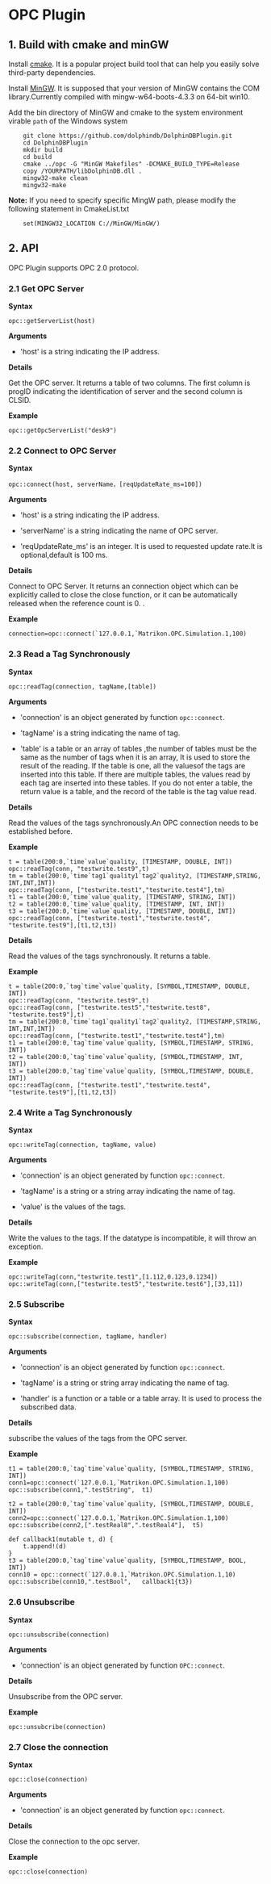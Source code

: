 # OPC Plugin

## 1. Build with cmake and minGW

Install  [cmake](https://cmake.org/). It is a popular project build tool that can help you easily solve third-party dependencies. 

Install [MinGW](http://www.mingw.org/). It is supposed that your version of MinGW contains the COM library.Currently compiled with mingw-w64-boots-4.3.3 on 64-bit win10.

Add the bin directory of MinGW and cmake to the system environment virable `path` of the Windows system

```
    git clone https://github.com/dolphindb/DolphinDBPlugin.git
    cd DolphinDBPlugin
    mkdir build
    cd build
    cmake ../opc -G "MinGW Makefiles" -DCMAKE_BUILD_TYPE=Release
    copy /YOURPATH/libDolphinDB.dll . 
    mingw32-make clean
    mingw32-make
```

**Note:** If you need to specify specific MingW path, please modify the following statement in CmakeList.txt
```
    set(MINGW32_LOCATION C://MinGW/MinGW/)  
```

## 2. API 

OPC Plugin supports OPC 2.0 protocol.

### 2.1 Get OPC Server

**Syntax**

```
opc::getServerList(host)
```

**Arguments**

- 'host' is a string indicating the IP address.

**Details**

Get the OPC server. It returns a table of two columns. The first column is progID indicating the identification of server and the second column is CLSID.

**Example**
```
opc::getOpcServerList("desk9")
```

### 2.2 Connect to OPC Server

**Syntax**

```
opc::connect(host, serverName，[reqUpdateRate_ms=100])
```

**Arguments**

- 'host' is a string indicating the IP address.

- 'serverName' is a string indicating the name of OPC server.

- 'reqUpdateRate_ms' is an integer. It is used to requested update rate.It is optional,default is 100 ms.

**Details**

Connect to OPC Server. It returns an connection object which can be explicitly called to close the close function, or it can be automatically released when the reference count is 0. .

**Example**

```
connection=opc::connect(`127.0.0.1,`Matrikon.OPC.Simulation.1,100)
```

### 2.3 Read a Tag Synchronously

**Syntax**

```
opc::readTag(connection, tagName,[table])
```

**Arguments**

- 'connection' is an object generated by function `opc::connect`.

- 'tagName' is a string indicating the name of tag.
- 'table' is a table or an array of tables ,the number of tables must be the same as the number of tags when it is an array, It is used to store the result of the reading. If the table is one, all the values ​​of the tags are inserted into this table. If there are multiple tables, the values ​​read by each tag are inserted into these tables. If you do not enter a table, the return value is a table, and the record of the table is the tag value read.

**Details**

Read the values of the tags synchronously.An OPC connection needs to be established before.

**Example**

```
t = table(200:0,`time`value`quality, [TIMESTAMP, DOUBLE, INT])
opc::readTag(conn, "testwrite.test9",t)
tm = table(200:0,`time`tag1`quality1`tag2`quality2, [TIMESTAMP,STRING, INT,INT,INT])
opc::readTag(conn, ["testwrite.test1","testwrite.test4"],tm) 
t1 = table(200:0,`time`value`quality, [TIMESTAMP, STRING, INT])
t2 = table(200:0,`time`value`quality, [TIMESTAMP, INT, INT])
t3 = table(200:0,`time`value`quality, [TIMESTAMP, DOUBLE, INT])
opc::readTag(conn, ["testwrite.test1","testwrite.test4", "testwrite.test9"],[t1,t2,t3]) 
```

**Details**

Read the values of the tags synchronously. It returns a table.

**Example**

```
t = table(200:0,`tag`time`value`quality, [SYMBOL,TIMESTAMP, DOUBLE, INT])
opc::readTag(conn, "testwrite.test9",t)
opc::readTag(conn, ["testwrite.test5","testwrite.test8", "testwrite.test9"],t) 
tm = table(200:0,`time`tag1`quality1`tag2`quality2, [TIMESTAMP,STRING, INT,INT,INT])
opc::readTag(conn, ["testwrite.test1","testwrite.test4"],tm) 
t1 = table(200:0,`tag`time`value`quality, [SYMBOL,TIMESTAMP, STRING, INT])
t2 = table(200:0,`tag`time`value`quality, [SYMBOL,TIMESTAMP, INT, INT])
t3 = table(200:0,`tag`time`value`quality, [SYMBOL,TIMESTAMP, DOUBLE, INT])
opc::readTag(conn, ["testwrite.test1","testwrite.test4", "testwrite.test9"],[t1,t2,t3]) 
```

### 2.4 Write a Tag Synchronously

**Syntax**

```
opc::writeTag(connection, tagName, value)
```

**Arguments**

- 'connection' is an object generated by function `opc::connect`.

- 'tagName' is a string or a string array indicating the name of tag.

- 'value' is the values of the tags.

**Details**

Write the values to the tags. If the datatype is incompatible, it will throw an exception.

**Example**

```
opc::writeTag(conn,"testwrite.test1",[1.112,0.123,0.1234])
opc::writeTag(conn,["testwrite.test5","testwrite.test6"],[33,11])
```

### 2.5 Subscribe

**Syntax**


```
opc::subscribe(connection, tagName, handler)
```

**Arguments**

- 'connection' is an object generated by function `opc::connect`.

- 'tagName' is a string or string array indicating the name of tag.

- 'handler' is a function or a table or a table array. It is used to process the subscribed data.

**Details**

subscribe the values of the tags  from the OPC server.

**Example**

```
t1 = table(200:0,`tag`time`value`quality, [SYMBOL,TIMESTAMP, STRING, INT])
conn1=opc::connect(`127.0.0.1,`Matrikon.OPC.Simulation.1,100)
opc::subscribe(conn1,".testString",  t1)

t2 = table(200:0,`tag`time`value`quality, [SYMBOL,TIMESTAMP, DOUBLE, INT])
conn2=opc::connect(`127.0.0.1,`Matrikon.OPC.Simulation.1,100)
opc::subscribe(conn2,[".testReal8",".testReal4"],  t5)

def callback1(mutable t, d) {
	t.append!(d)
}
t3 = table(200:0,`tag`time`value`quality, [SYMBOL,TIMESTAMP, BOOL, INT])
conn10 = opc::connect(`127.0.0.1,`Matrikon.OPC.Simulation.1,10)
opc::subscribe(conn10,".testBool",   callback1{t3})
```

### 2.6 Unsubscribe

**Syntax**

```
opc::unsubscribe(connection)
```

**Arguments**

- 'connection' is an object generated by function `OPC::connect`.

**Details**

Unsubscribe from the OPC server.


**Example**

```
opc::unsubcribe(connection)
```

### 2.7 Close the connection

**Syntax**

```
opc::close(connection)
```

**Arguments**

- 'connection' is an object generated by function `opc::connect`.

**Details**

Close the connection to the opc server.

**Example**


```
opc::close(connection)
```
